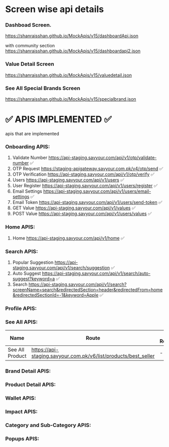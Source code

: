 # Screen wise api details

### Dashboad Screen.
https://shanraisshan.github.io/MockApis/v15/dashboardApi.json

with community section
https://shanraisshan.github.io/MockApis/v15/dashboardapi2.json 

### Value Detail Screen
https://shanraisshan.github.io/MockApis/v15/valuedetail.json 

### See All Special Brands Screen
https://shanraisshan.github.io/MockApis/v15/specialbrand.json

# :white_check_mark: APIS IMPLEMENTED :white_check_mark:
apis that are implemented

### Onboarding APIS:
1. Validate Number https://api-staging.savyour.com/api/v1/otp/validate-number :white_check_mark:
2. OTP Request https://staging-apigateway.savyour.com.pk/v4/otp/send :white_check_mark:
3. OTP Verification https://api-staging.savyour.com/api/v1/otp/verify :white_check_mark:
4. Users https://api-staging.savyour.com/api/v1/users :white_check_mark:
5. User Register https://api-staging.savyour.com/api/v1/users/register :white_check_mark:
6. Email Settings https://api-staging.savyour.com/api/v1/users/email-settings :white_check_mark:
7. Email Token https://api-staging.savyour.com/api/v1/users/send-token :white_check_mark:
8. GET Value https://api-staging.savyour.com/api/v1/values :white_check_mark:
9. POST Value https://api-staging.savyour.com/api/v1/users/values :white_check_mark:

### Home APIS:
1. Home https://api-staging.savyour.com/api/v1/home :white_check_mark:

### Search APIS:
1. Popular Suggestion https://api-staging.savyour.com/api/v1/search/suggestion :white_check_mark:
2. Auto Suggest https://api-staging.savyour.com/api/v1/search/auto-suggest?keyword=a :white_check_mark:
3. Search https://api-staging.savyour.com/api/v1/search?screenName=search&redirectedSection=header&redirectedFrom=home&redirectedSectionId=-1&keyword=Apple :white_check_mark:

### Profile APIS:

### See All APIS:
Name|Route|Old Response|New Response
-|-|-|-
See All Product|https://api-staging.savyour.com.pk/v6/list/products/best_seller|-|-

### Brand Detail APIS:

### Product Detail APIS:

### Wallet APIS:

### Impact APIS:

### Category and Sub-Category APIS:

### Popups APIS:
